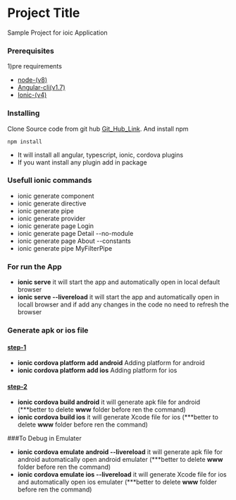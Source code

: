# Project Title
Sample Project for ioic Application

### Prerequisites
1)pre requirements <br>
   * [node-(v8)](https://nodejs.org/en/download/)
   * [Angular-cli(v1.7)](https://www.npmjs.com/package/@angular/cli)
   * [Ionic-(v4)](https://ionicframework.com/docs/intro/installation/)



### Installing

Clone Source code from git hub [Git_Hub_Link](https://github.com/gsrikanth007/sample-project.git). And install npm
```
npm install
```
* It will install all angular, typescript, ionic, cordova plugins
* If you want install any plugin add in package 

### Usefull ionic commands

* ionic generate component
* ionic generate directive
* ionic generate pipe
* ionic generate provider
* ionic generate page Login
* ionic generate page Detail --no-module
* ionic generate page About --constants
* ionic generate pipe MyFilterPipe


### For run the App
* <b>ionic serve</b>
  it will start the app and automatically open in local default browser 
* <b>ionic serve --livereload</b>
 it will start the app and automatically open in locall browser and if add any changes in the code no need to refresh the browser
 
 ### Generate apk or ios file 
 
  #### <u>step-1</u>
 * <b>ionic cordova platform add android</b>
        Adding platform for android
 * <b>ionic cordova platform add ios</b>
    Adding platform for ios 
  #### <u>step-2</u>
  * <b>ionic cordova build android</b>
      it will generate apk file for android
      (***better to delete <b>www</b> folder before ren the command)  
   * <b>ionic cordova build ios</b>
  it will generate Xcode file for ios
  (***better to delete <b>www</b> folder before ren the command) 
   
###To Debug in Emulater
  * <b>ionic cordova emulate android --livereload</b>
      it will generate apk file for android automatically open android emulater
      (***better to delete <b>www</b> folder before ren the command)  
   * <b>ionic cordova emulate ios --livereload</b>
  it will generate Xcode file for ios and automatically open ios emulater
  (***better to delete <b>www</b> folder before ren the command) 
   
